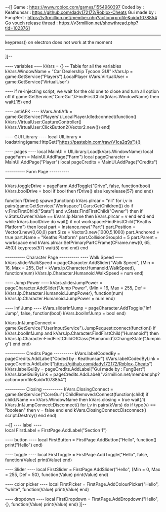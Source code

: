 --[[
Game : https://www.roblox.com/games/1554960397
Coded by : Keathunsar : https://github.com/dady172172/Roblox-Cheats
Gui made by : FungBert : https://v3rmillion.net/member.php?action=profile&uid=1078854
Go vouch release thread : https://v3rmillion.net/showthread.php?tid=1023761
*********************************************************************************************************************

keypress() on electron does not work at the moment

*********************************************************************************************************************
]]--

---- variables ----
kVars = {} -- Table for all the variables
kVars.WindowName = "Car Dealership Tycoon GUI"
kVars.lp = game:GetService("Players").LocalPlayer
kVars.VirtualUser = game:GetService('VirtualUser')

---- if re-injecting script, we wait for the old one to close and turn all option off
if game:GetService("CoreGui"):FindFirstChild(kVars.WindowName) then
    wait(.15)
end

---- antiAFK ----
kVars.AntiAfk = game:GetService('Players').LocalPlayer.Idled:connect(function()
    kVars.VirtualUser:CaptureController()
    kVars.VirtualUser:ClickButton2(Vector2.new())
end)

---- GUI Library ----
local UILibrary = loadstring(game:HttpGet("https://pastebin.com/raw/V1ca2q9s"))()

---- pages ----
local MainUI = UILibrary.Load(kVars.WindowName)
local pageFarm = MainUI.AddPage("Farm")
local pageCharacter = MainUI.AddPage("Player")
local pageCredits = MainUI.AddPage("Credits")

---------- Farm Page ----------
----  ----
kVars.toggleDrive = pageFarm.AddToggle("Drive", false, function(bool)
    kVars.boolDrive = bool
    if bool then
        fDrive()
    else
        keyrelease(57) 
    end
end)

function fDrive()
    spawn(function()
        kVars.plrcar = "nil"
        for i,v in pairs(game:GetService("Workspace").Cars:GetChildren()) do
            if v:FindFirstChild("Stats") and v.Stats:FindFirstChild("Owner") then
                if v.Stats.Owner.Value == kVars.lp.Name then
                    kVars.plrcar = v
                end
            end
        end
        while kVars.boolDrive do
            wait()
            if not workspace:FindFirstChild("Keaths Platform") then
                local part = Instance.new("Part")
                part.Position = Vector3.new(0,60,0)
                part.Size = Vector3.new(1000,5,1000)
                part.Anchored = true
                part.Name = "Keaths Platform"
                part.CollisionGroupId = 5
                part.Parent = workspace
            end
            kVars.plrcar:SetPrimaryPartCFrame(CFrame.new(0, 65, 450))
            keypress(57)
            wait(5)
        end
    end)
end


---------- Character Page ----------
---- Walk Speed ----
kVars.sliderWalkSpeed = pageCharacter.AddSlider("Walk Speed", {Min = 16, Max = 255, Def = kVars.lp.Character.Humanoid.WalkSpeed}, function(num)
    kVars.lp.Character.Humanoid.WalkSpeed = num
end)

---- Jump Power ----
kVars.sliderJumpPower = pageCharacter.AddSlider("Jump Power",  {Min = 16, Max = 255, Def = kVars.lp.Character.Humanoid.JumpPower}, function(num)
    kVars.lp.Character.Humanoid.JumpPower = num
end)

---- Inf Jump ----
kVars.sliderInfJump = pageCharacter.AddToggle("Inf Jump", false, function(bool)
    kVars.boolInfJump = bool
end)

kVars.InfJumpConnect = game:GetService("UserInputService").JumpRequest:connect(function()
	if kVars.boolInfJump and kVars.lp.Character:FindFirstChild("Humanoid") then
		kVars.lp.Character:FindFirstChildOfClass('Humanoid'):ChangeState("Jumping")
	end
end)

---------- Credits Page ----------
kVars.labelCodedBy = pageCredits.AddLabel("Coded by : Keathunsar")
kVars.labelCodedByLink = pageCredits.AddLabel("https://github.com/dady172172/Roblox-Cheats")
kVars.labelGuiBy = pageCredits.AddLabel("Gui made by : FungBert")
kVars.labelGuiByLink = pageCredits.AddLabel("v3rmillion.net/member.php?action=profile&uid=1078854")

---------- Closing ----------
kVars.ClosingConnect = game:GetService("CoreGui").ChildRemoved:Connect(function(child)
	if child.Name == kVars.WindowName then
		kVars.closing = true
		wait(.1)
		kVars.InfJumpConnect:Disconnect()
		for i,v in pairs(kVars) do
			if type(v) == "boolean" then
				v = false
			end
		end
		kVars.ClosingConnect:Disconnect()
		script:Destroy()
	end
end)



--[[
---- label ----    
local FirstLabel = FirstPage.AddLabel("Section 1")

---- button ----
local FirstButton = FirstPage.AddButton("Hello", function()
    print("Hello")
end)

---- toggle ----
local FirstToggle = FirstPage.AddToggle("Hello", false, function(Value)
    print(Value)
end)

---- Slider ----
local FirstSlider = FirstPage.AddSlider("Hello", {Min = 0, Max = 255, Def = 50}, function(Value)
    print(Value)
end)

---- color picker ----
local FirstPicker = FirstPage.AddColourPicker("Hello", "white", function(Value)
    print(Value)
end)

---- dropdown ----
local FirstDropdown = FirstPage.AddDropdown("Hello", {}, function(Value)
    print(Value)
end)
]]--

